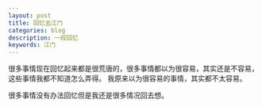 ```yaml
---
layout: post
title: 回忆去江门
categories: blog
description: 一段回忆
keywords: 江门
---
```


很多事情现在回忆起来都是很荒唐的，很多事情都以为很容易，其实还是不容易，这些事情我都不知道怎么弄得。
我原来以为很容易的事情，其实都不太容易。

很多事情没有办法回忆但是我还是很多情况回去想。